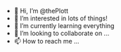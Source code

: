 - 👋 Hi, I’m @thePlott
- 👀 I’m interested in lots of things!
- 🌱 I’m currently learning everything
- 💞️ I’m looking to collaborate on ...
- 📫 How to reach me ...

<!---
thePlott/thePlott is a ✨ special ✨ repository because its `README.md` (this file) appears on your GitHub profile.
You can click the Preview link to take a look at your changes.
--->
